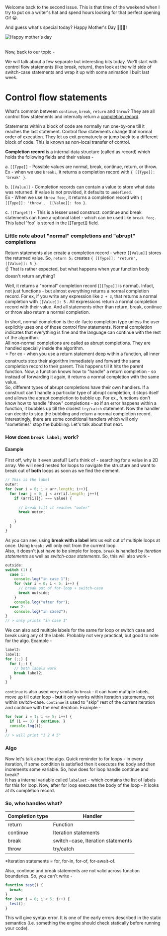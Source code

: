 
Welcome back to the second issue. This is that time of the weekend when I try to put on a writer's hat and spend hours looking for that perfect opening Gif 😀.

And guess what's special today? Happy Mother's Day 👩‍👦‍👦!

![Happy mother's day](https://media.giphy.com/media/xUA7b1YdLklDWnATMQ/giphy.gif)
<br/><br/>

Now, back to our topic -

We will talk about a few separate but interesting bits today. We'll start with control flow statements (like break, return), then look at the wild side of switch-case statements and wrap it up with some animation I built last week.

# Control flow statements
What's common between `continue`, `break`, `return` and `throw`?  They are all control flow statements and internally return a [completion record](https://tc39.es/ecma262/#sec-completion-record-specification-type). 

Statements within a block of code are normally run one-by-one till it reaches the last statement. Control flow statements change that normal order of execution. They let us exit prematurely or jump back to a different block of code. This is known as non-local transfer of control.

<!--
⬆️ It might be hard to think of `return` statements as "exiting prematurely". After all, that's how we are supposed to return any value from a function.  

But the other way of thinking is that return is a user-specified way of exiting from any part of the function body, with a specific value. `return` can be used in the middle of a function, not just at the end.
-->

**Completion record** is a internal data structure (called as record) which holds the following fields and their values -  

a. `[[Type]]` - Possible values are normal, break, continue, return, or throw. Ex - when we use `break;`, it returns a completion record with `{ [[Type]]: 'break' }`.

b. `[[Value]]` - Completion records can contain a value to store what data was returned. If value is not provided, it defaults to `undefined`.  
Ex - When we use `throw foo;`, it returns a completion record with `{ [[Type]]: 'throw',  [[Value]]: foo }`.


c. `[[Target]]` - This is a lesser used construct. continue and break statements can have a optional label - which can be used like `break foo;`. This label 'foo' is stored in the [[Target]] field.

### Little note about "normal" completions and "abrupt" completions

Return statements also create a completion record - where `[[Value]]` stores the returned value. So, `return 5;` creates `{ [[Type]]: 'return', [[Value]]: 5 }`.   
☝️ That is rather expected, but what happens when your function body doesn't return anything?
 
Well, it returns a "normal" completion record (`[[Type]]` is normal). Infact, not just functions - but almost everything returns a normal completion record. For ex, if you write any expression like `2 + 3`, that returns a normal completion with `[[Value]]: 5` .   All expressions return a normal completion record with their value. And all statements other than return, break, continue or throw also return a normal completion.  

In short, normal completion is the de-facto completion type unless the user explicitly uses one of those control flow statements. Normal completion indicates that everything is fine and the language can continue with the rest of the algorithm.  
All non-normal completions are called as abrupt completions. They are handled specially inside the algorithm.  
⭐️ For ex - when you use a return statement deep within a function, all inner constructs stop their algorithm immediately and forward the same completion record to their parent. This happens till it hits the parent function. Now, a function knows how to "handle" a return completion - so instead of forwarding it again, it returns a normal completion with the same value.  
So, different types of abrupt completions have their own handlers. If a construct can't handle a particular type of abrupt completion, it stops itself and allows the abrupt completion to bubble up. For ex., functions don't know how to handle "throw" completions - so if an error happens within a function, it bubbles up till the closest `try/catch` statement. Now the handler can decide to stop the bubbling and return a normal completion record.  
Interestingly, there are some conditional handlers which will only "sometimes" stop the bubbling. Let's talk about that next.

### How does `break label;` work? 

#### Example
First off, why is it even useful?  Let's think of - searching for a value in a 2D array. We will need nested for loops to navigate the structure and want to break out of **both** loops as soon as we find the element.
```js
// This is the label
outer:
for (var i = 0; i < arr.length; i++){
  for (var j = 0; j < arr[i].length; j++){
    if (arr[i][j] === value) {
	  
	  // break till it reaches "outer"
      break outer;
      
    }
  }
}
```
As you can see, using **break with a label** lets us exit out of multiple loops at once. Using `break;` will only exit from the current loop.  
Also, it doesn't just have to be simple for loops. `break` is handled by *iteration statements* as well as *switch-case statements*. So, this will also work -

```js
outside:
switch (1) {
  case 1:
    console.log("in case 1");
    for (var i = 0; i < 5; i++) {
      // break out of for-loop + switch-case
      break outside;
    }
    console.log("after for");
  case 2:
    console.log("in case2");
}
// > only prints "in case 1"
```

We can also add multiple labels for the same for loop or switch case and break using any of the labels. Probably not very practical, but good to note for the algo. Example -
```js
label2:
label1:
for (;;) {
  for (;;) {
    // both labels work
    break label2;
  }
}
```

`continue` is also used very similar to `break` - it can have multiple labels, move up till outer loop - **but** it only works within iteration statements, not within switch-case. `continue` is used to "skip" rest of the current iteration and continue with the next iteration. Example -

```js
for (var i = 1; i <= 5; i++) {
  if (i == 3) { continue; }
  console.log(i);
}
// > will print "1 2 4 5"
```

### Algo

Now let's talk about the algo. Quick reminder to for loops - in every iteration, if some condition is satisfied then it executes the body and then increments some variable. So, how does for loop handle continue and break?  
 It has a internal variable called `labelset` - which contains the list of labels for this for loop. Now, after for loop executes the body of the loop - it looks at its completion record.

### So, who handles what?

| Completion type | Handler    |
|-----------------|------------|
| return          | Function   |
| continue        | Iteration statements |
| break           | switch-case, Iteration  statements |
| throw           | try/catch  |

*Iteration statements = for, for-in, for-of, for-await-of.

Also, continue and break statements are not valid across function boundaries. So, you can't write -
```js
function test() {
  break;
}
for (var i = 0; i < 5; i++) {
  test();
}
```
This will give syntax error. It is one of the early errors described in the static semantics (i.e. something the engine should check statically before running your code).
<!--stackedit_data:
eyJoaXN0b3J5IjpbLTU4ODc5ODk5NCwtNjYyNjMxNzgzLC02Nj
I2MzE3ODMsNTg5NTM2MTY5LC02MzM0OTQ2MjMsMjc2NTI0Njg5
LC0xOTYxNTUxMTc4LDE0OTI5NjQxODAsLTI4NDAzMTY4LC0xMD
k0MTM4OTc0LC0xMDQ1NzY5OTQyLDk2MjUwMTE1OCwxMTM5NDA4
NDkwLDQ3ODUxMzg0MiwxMzY2MzgwOTEwLDU0ODI2MjU5NiwtMT
IzNjYzNjQ3MSwxMjEyMjM4MTcxLC0xMDAxMzU4NjkzLC01MzQ1
NDQ2MzJdfQ==
-->